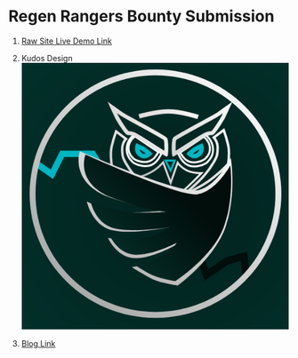 # Regen Rangers Bounty Submission

1. [Raw Site Live Demo Link]()

2. Kudos Design
   ![Alt text](public/kudos.png)

3. [Blog Link](BLOG.md)

